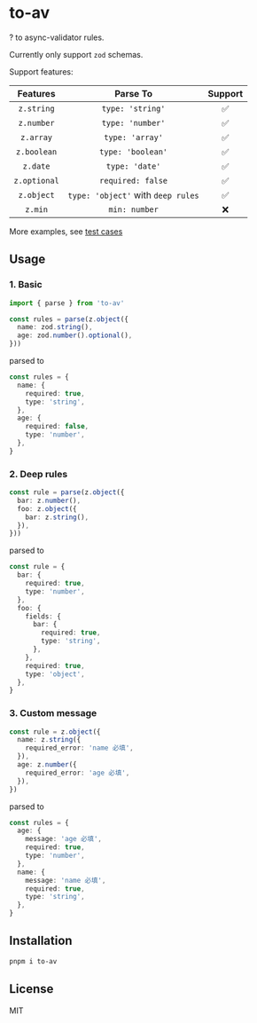 # to-av

? to async-validator rules.

Currently only support `zod` schemas.

Support features:

| Features | Parse To | Support |
|:-:|:-:|:-:|
| `z.string` | `type: 'string'` | ✅ |
| `z.number` | `type: 'number'` | ✅ | 
| `z.array` | `type: 'array'` | ✅ |
| `z.boolean` | `type: 'boolean'` | ✅ |
| `z.date` | `type: 'date'` | ✅ |
| `z.optional` | `required: false` | ✅ |
| `z.object` | `type: 'object'` with `deep rules` | ✅ |
| `z.min` | `min: number` | ❌ |

More examples, see [test cases](./src/__test__/)

## Usage

### 1. Basic

```ts
import { parse } from 'to-av'

const rules = parse(z.object({
  name: zod.string(),
  age: zod.number().optional(),
}))
```

parsed to

```ts
const rules = {
  name: {
    required: true,
    type: 'string',
  },
  age: {
    required: false,
    type: 'number',
  },
}
```

### 2. Deep rules

```ts
const rule = parse(z.object({
  bar: z.number(),
  foo: z.object({
    bar: z.string(),
  }),
}))
```

parsed to

```ts
const rule = {
  bar: {
    required: true,
    type: 'number',
  },
  foo: {
    fields: {
      bar: {
        required: true,
        type: 'string',
      },
    },
    required: true,
    type: 'object',
  },
}
```

### 3. Custom message

```ts
const rule = z.object({
  name: z.string({
    required_error: 'name 必填',
  }),
  age: z.number({
    required_error: 'age 必填',
  }),
})
```

parsed to

```ts
const rules = {
  age: {
    message: 'age 必填',
    required: true,
    type: 'number',
  },
  name: {
    message: 'name 必填',
    required: true,
    type: 'string',
  },
}
```

## Installation

```bash
pnpm i to-av
```

## License

MIT